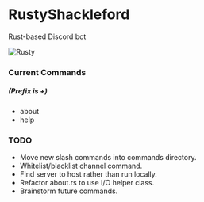 # RustyShackleford
Rust-based Discord bot

![Rusty](https://i1.sndcdn.com/avatars-000646398624-uo2muo-t240x240.jpg)

### Current Commands
##### (Prefix is +)
* about
* help

### TODO
* Move new slash commands into commands directory.
* Whitelist/blacklist channel command.
* Find server to host rather than run locally.
* Refactor about.rs to use I/O helper class.
* Brainstorm future commands.

